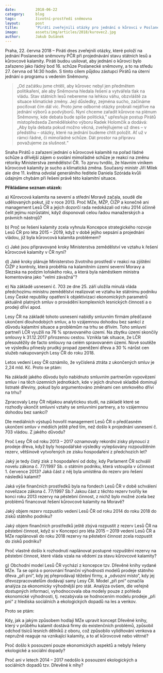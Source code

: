 ```yaml
---
date:         2018-06-22
category:     blog
tags:         životní-prostředí sněmovna
layout:       post
title:        "Piráti zveřejnili otázky pro jednání o kůrovci v Poslanecké sněmovně"
image:        assets/img/articles/2018/kurovec2.jpg
author:       Jakub Dušánek
---
```


Praha, 22. června 2018 – Piráti dnes zveřejnili otázky, které položí na jednání Poslanecké sněmovny PČR při projednávání stavu státních lesů a kůrovcové kalamity. Piráti budou usilovat, aby jednání o kůrovci bylo zařazeno jako řádný bod 16. schůze Poslanecké sněmovny, a to na středu 27. června od 14:30 hodin. S tímto cílem půjdou zástupci Pirátů na úterní jednání o programu s vedením Sněmovny.

> „Od začátku jsme chtěli, aby kůrovec nebyl jen předmětem politikaření, ale aby Sněmovna hledala řešení a vytvářela tlak na vládu. Stav státních lesů nebereme na lehkou váhu, obzvláště za situace klimatické změny. Její důsledky, zejména sucho, začínáme pociťovat čím dál víc. Proto jsme odborné otázky probrali nejdříve na jednání výborů a podvýborů. Nyní chceme zařadit kůrovce na plénum Sněmovny, kde debata bude spíše politická,” upřesňuje postup Pirátů místopředseda Zemědělského výboru Radek Holomčík a dodává: „Aby byla debata pokud možno věcná, zveřejňujeme už dnes – v předstihu – otázky, které na jednání budeme chtít položit. Ať už v rámci řádné, či mimořádné schůze. Dát prostor na přípravu považujeme za slušnost.“

Snaha Pirátů o zařazení jednání o kůrovcové kalamitě na pořad řádné schůze a dřívější zájem o svolání mimořádné schůze je reakcí na změnu rétoriky Ministerstva zemědělství ČR. To zprvu tvrdilo, že hlavním viníkem kůrovcové kalamity je sucho a klimatická změna. Současný ministr Jiří Milek ale dne 11. května odvolal generálního ředitele Daniela Szóráda kvůli údajným chybám při řešení právě této kalamitní situace.

**Přikládáme seznam otázek:**

a) Kůrovcová kalamita na severní a střední Moravě začala, soudě dle udělovaných pokut, již v roce 2013. Proč MZe, MŽP, ČIŽP a konečně ani management Lesů ČR a jejich dozorčí rada nedokázali od roku 2014 účinně čelit jejímu rozrůstátní, když disponovali celou řadou manažerských a právních nástrojů?  

b) Proč se řešení kalamity zcela vyhnula Koncepce strategického rozvoje Lesů ČR pro léta 2015 – 2019, když v době jejího sepsání a projednání vládou, již byla kůrovcová kalamita problémem?

c) Jaké jsou připravované kroky Ministerstva zemědělství ve vztahu k řešení kůrovcové kalamity v ČR nyní?

d) Jaké kroky plánuje Ministerstvo životního prostředí v reakci na zjištění ČIŽP z kontroly, která proběhla na kalamitním území severní Moravy a Slezska na podzim loňského roku, a která byla náměstkem ministra komentována jako "velmi závažná"?

e) Na základě usnesení č. 703 ze dne 25. září uložila minulá vláda předchozímu ministru zemědělství realizovat ve vztahu ke státnímu podniku Lesy České republiky opatření k objektivizaci ekonomických parametrů aktuálně platných smluv o provádění komplexních lesnických činností a o prodeji dříví apod.

Lesy ČR na základě tohoto usnesení nabídly smluvním firmám předčasné ukončení dlouhodobých smluv, a to vzájemnou dohodou bez sankcí z důvodu kalamitní situace a problémům na trhu se dřívím. Toho smluvní partneři LČR využili na 76 % spravovaného území. Na zbytku území skončily smlouvy k 31.12.2017 přirozenou cestou. Vznikla tak situace, že LČR přesoutěžily de facto smlouvy na celém spravovaném území. Nové soutěže ve výsledku přinesly prudký propad zpeněžení dřeva a 30 % nárůst cen služeb nakupovaných Lesy ČR do roku 2018.

Letos vedení Lesy ČR oznámilo, že vyčíslená ztráta z ukončených smluv je 2,24 mld. Kč. Proto se ptám:

Na základě jakého důvodu bylo nabídnuto smluvním partnerům vypovězení smluv i na těch územních jednotkách, kde v jejich druhové skladbě dominují listnaté dřeviny, pokud bylo argumentováno změnami cen smrkového dříví na trhu?

Zpracovaly Lesy ČR nějakou analytickou studii, na základě které se rozhodly ukončit smluvní vztahy se smluvními partnery, a to vzájemnou dohodou bez sankcí?

Dle mediálních výstupů hovořil management Lesů ČR o předčasném ukončení smluv v médiích ještě před tím, než došlo k projednání usnesení č. 703 vládou. Z jakého důvodu?

Proč Lesy ČR od roku 2013 – 2017 oznamovaly rekordní zisky plynoucí z prodeje dřeva, když byly hospodářské výsledky vylepšovány rozpouštěním rezerv, většinově vytvořených ze zisku hospodaření z předchozích let?

Jaký je tedy čistý zisk z hospodaření od doby, kdy Parlament ČR schválil novelu zákona č. 77/1997 Sb. o státním podniku, která vstoupila v účinnost 1. července 2013? Jaká část z něj byla umístěna do rezerv pro řešení následků kalamit?

Jaká výše finančních prostředků byla na fondech Lesů ČR v době schválení novelizace zákona č. 77/1997 Sb.? Jakou část z těchto rezerv tvořily ke konci roku 2013 rezervy na pěstební činnost, z nichž bylo možné zcela bez problémů financovat řešení kůrovcové kalamity na Moravě?

Jaký objem rezerv rozpustilo vedení Lesů ČR od roku 2014 do roku 2018 do zisků státního podniku?

Jaký objem finančních prostředků ještě zbývá rozpustit z rezerv Lesů ČR na pěstební činnost, když si v Koncepci pro léta 2015 – 2019 vedení Lesů ČR a MZe naplánovali do roku 2018 rezervy na pěstební činnost zcela rozpustit do zisků podniku?

Proč vlastně došlo k rozhodnutí naplánovat postupné rozpuštění rezervy na pěstební činnost, které vláda vzala na vědomí za stavu kůrovcové kalamity?

g) Obchodní model Lesů ČR vychází z koncepce tzv. Dřevěné knihy vydané MZe. Ta se opírá o porovnání finanční výhodnosti modelů prodeje státního dřeva „při pni“, kdy jej přeprodávají těžební firmy,  a „odvozní místo“, kdy jej dřevozpracovatelům dodávají samy Lesy ČR.  Model „při pni“ označila analýza za ekonomicky výhodnější pro stát. Analýza ovšem, dle veřejně dostupných informací, vyhodnocovala oba modely pouze z pohledu ekonomické výhodnosti, tj. nezabývala se hodnocením modelu prodeje „při pni“ z hlediska sociálních a ekologických dopadů na les a venkov.

Proto se ptám:

Kdy, jak a jakým způsobem hodlají MZe upravit koncept Dřevěné knihy, který v průběhu kalamit dostává firmy do existenčních problémů, způsobil odchod tisíců lesních dělníků z oboru, což způsobilo vylidňování venkova a nepružně reaguje na vznikající kalamity, a to ať kůrovcové nebo větrné?

Proč došlo k posouzení  pouze ekonomických aspektů a nebyly řešeny ekologické a sociální dopady?

Proč ani v letech 2014 – 2017 nedošlo k posouzení ekologických a sociálních dopadů tzv. Dřevěné k nihy?
